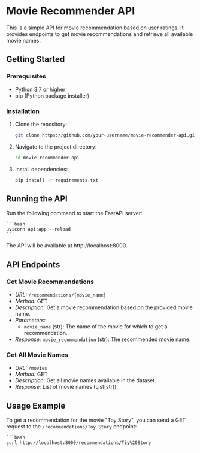 # Movie Recommender API

This is a simple API for movie recommendation based on user ratings. It provides endpoints to get movie recommendations and retrieve all available movie names.

## Getting Started

### Prerequisites

- Python 3.7 or higher
- pip (Python package installer)

### Installation

1. Clone the repository:

    ```bash
    git clone https://github.com/your-username/movie-recommender-api.git
    ```

2. Navigate to the project directory:

    ```bash
    cd movie-recommender-api
    ```

3. Install dependencies:
    
    ```bash
    pip install -r requirements.txt
    ```

## Running the API

Run the following command to start the FastAPI server:

    ```bash    
    uvicorn api:app --reload
    ```

The API will be available at http://localhost:8000.

## API Endpoints

### Get Movie Recommendations

- *URL:* `/recommendations/{movie_name}`
- *Method:* GET
- *Description:* Get a movie recommendation based on the provided movie name.
- *Parameters:*
    - `movie_name` (str): The name of the movie for which to get a recommendation.
- *Response:* `movie_recommendation` (str):  The recommended movie name.

### Get All Movie Names

- *URL:* `/movies`
- *Method:* GET
- *Description:* Get all movie names available in the dataset.
- *Response:* List of movie names (List[str]).

## Usage Example

To get a recommendation for the movie "Toy Story", you can send a GET request to the `/recommendations/Toy Story` endpoint:

    ```bash
    curl http://localhost:8000/recommendations/Tiy%20Story
    ```
